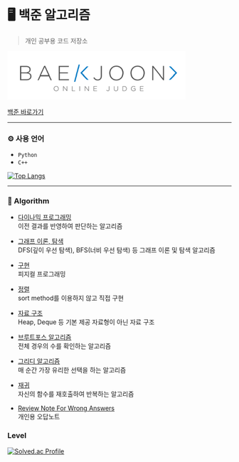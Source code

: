 # 🖥️ 백준 알고리즘
> 개인 공부용 코드 저장소




<img src="/BOJ.png" alt="Data" style="width: 400px;"/>

[백준 바로가기](https://www.acmicpc.net/)

---


### ⚙️ 사용 언어
- `Python`
- `C++`

[![Top Langs](https://github-readme-stats.vercel.app/api/top-langs/?username=curihus&exclude_repo=lol-searcher,Discord-Bot&layout=compact&theme=light)](https://github.com/CuriHuS/Baekjoon)

----

### 📌 Algorithm

- [다이나믹 프로그래밍](https://github.com/CuriHuS/Baekjoon/tree/main/%EB%8B%A4%EC%9D%B4%EB%82%98%EB%AF%B9%20%ED%94%84%EB%A1%9C%EA%B7%B8%EB%9E%98%EB%B0%8D)
  <br> 이전 결과를 반영하여 판단하는 알고리즘

- [그래프 이론, 탐색](https://github.com/CuriHuS/Baekjoon/tree/main/%EA%B7%B8%EB%9E%98%ED%94%84%20%EC%9D%B4%EB%A1%A0%2C%20%ED%83%90%EC%83%89)
  <br>DFS(깊이 우선 탐색), BFS(너비 우선 탐색) 등 그래프 이론 및 탐색 알고리즘
  
- [구현](https://github.com/CuriHuS/Baekjoon/tree/main/%EA%B5%AC%ED%98%84)
  <br> 피지컬 프로그래밍
  
- [정렬](https://github.com/CuriHuS/Baekjoon/tree/main/%EC%A0%95%EB%A0%AC)
  <br> sort method를 이용하지 않고 직접 구현
  
- [자료 구조](https://github.com/CuriHuS/Baekjoon/tree/main/%EC%9E%90%EB%A3%8C%20%EA%B5%AC%EC%A1%B0)
  <br> Heap, Deque 등 기본 제공 자료형이 아닌 자료 구조
  
- [브루트포스 알고리즘](https://github.com/CuriHuS/Baekjoon/tree/main/%EB%B8%8C%EB%A3%A8%ED%8A%B8%ED%8F%AC%EC%8A%A4%20%EC%95%8C%EA%B3%A0%EB%A6%AC%EC%A6%98)
  <br> 전체 경우의 수를 확인하는 알고리즘
  
- [그리디 알고리즘](https://github.com/CuriHuS/Baekjoon/tree/main/%EA%B7%B8%EB%A6%AC%EB%94%94%20%EC%95%8C%EA%B3%A0%EB%A6%AC%EC%A6%98)
  <br> 매 순간 가장 유리한 선택을 하는 알고리즘
  
- [재귀](https://github.com/CuriHuS/Baekjoon/tree/main/%EC%9E%AC%EA%B7%80)
  <br> 자신의 함수를 재호출하여 반복하는 알고리즘

- [Review Note For Wrong Answers](https://github.com/CuriHuS/Baekjoon/tree/main/Review%20Notes%20For%20Wrong%20Answers)
  <br> 개인용 오답노트

### Level
[![Solved.ac Profile](http://mazassumnida.wtf/api/v2/generate_badge?boj=curihus)](https://solved.ac/curihus)
